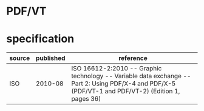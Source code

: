 # PDF/VT
# specification
| source | published | reference
| -------| --------- | ---------
| ISO    |  2010-08  | ISO 16612-2:2010 -- Graphic technology -- Variable data exchange -- Part 2: Using PDF/X-4 and PDF/X-5 (PDF/VT-1 and PDF/VT-2) (Edition 1, pages 36)
